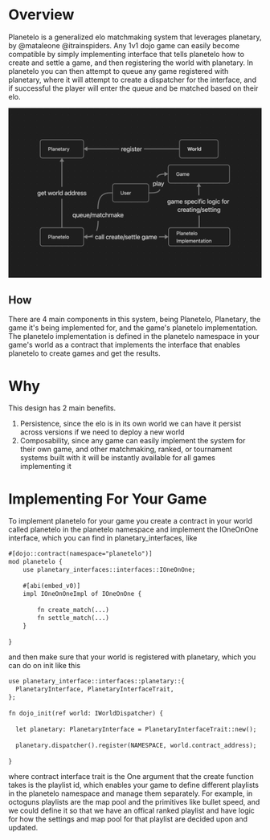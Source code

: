 # Overview
Planetelo is a generalized elo matchmaking system that leverages planetary, by @mataleone @itrainspiders. Any 1v1 dojo game can easily become compatible by simply implementing interface that tells planetelo how to create and settle a game, and then registering the world with planetary. In planetelo you can then attempt to queue any game registered with planetary, where it will attempt to create a dispatcher for the interface, and if successful the player will enter the queue and be matched based on their elo.

![diagram](images/planetelo.png)

## How
There are 4 main components in this system, being Planetelo, Planetary, the game it's being implemented for, and the game's planetelo implementation. The planetelo implementation is defined in the planetelo namespace in your game's world as a contract that implements the interface that enables planetelo to create games and get the results. 

# Why
This design has 2 main benefits.

1. Persistence, since the elo is in its own world we can have it persist across versions if we need to deploy a new world
2. Composability, since any game can easily implement the system for their own game, and other matchmaking, ranked, or tournament systems built with it will be instantly available for all games implementing it

# Implementing For Your Game

To implement planetelo for your game you create a contract in your world called planetelo in the planetelo namespace and implement the IOneOnOne interface, which you can find in planetary_interfaces, like 

```
#[dojo::contract(namespace="planetelo")]
mod planetelo {
	use planetary_interfaces::interfaces::IOneOnOne;

	#[abi(embed_v0)]
	impl IOneOnOneImpl of IOneOnOne {
	
		fn create_match(...)
		fn settle_match(...)
	}

}
```
and then make sure that your world is registered with planetary, which you can do on init like this 
```
use planetary_interface::interfaces::planetary::{
  PlanetaryInterface, PlanetaryInterfaceTrait,
};

fn dojo_init(ref world: IWorldDispatcher) {

  let planetary: PlanetaryInterface = PlanetaryInterfaceTrait::new();

  planetary.dispatcher().register(NAMESPACE, world.contract_address);

}
```
where contract interface trait is the 
One argument that the create function takes is the playlist id, which enables your game to define different playlists in the planetelo namespace and manage them separately. For example, in octoguns playlists are the map pool and the primitives like bullet speed, and we could define it so that we have an offical ranked playlist and have logic for how the settings and map pool for that playlist are decided upon and updated. 